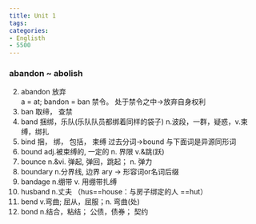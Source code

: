 ```yaml
---
title: Unit 1
tags: 
categories:
- Englisth
- 5500
---
```


### abandon ~ abolish  

2. abandon 放弃  
a = at; bandon = ban 禁令。 处于禁令之中->放弃自身权利 
392. ban 取缔， 查禁    
394. band 捆绑，乐队(乐队队员都绑着同样的袋子) n.波段，一群，疑惑，v.束缚，绑扎  
489. bind 捆， 绑， 包括， 束缚  过去分词->bound  与下面词是异源同形词  
555. bound adj.被束缚的, 一定的 n. 界限 v.&跳(跃)  
554. bounce n.&vi. 弹起, 弹回，跳起； n. 弹力  
556. boundary n.分界线, 边界  ary -> 形容词or名词后缀  
395. bandage n.绷带 v. 用绷带扎缚  
2396. husband n.丈夫  （hus==house：与房子绑定的人 ==hut） 
464. bend v.弯曲; 屈从，屈服；n. 弯曲(处)  
536. bond n.结合，粘结； 公债，债券； 契约  

